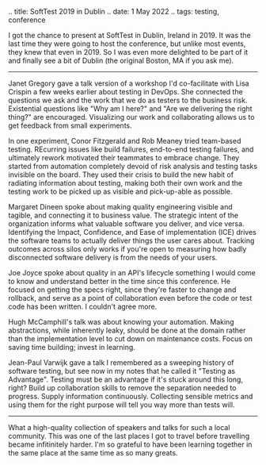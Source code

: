.. title: SoftTest 2019 in Dublin
.. date: 1 May 2022
.. tags: testing, conference

I got the chance to present at SoftTest in Dublin, Ireland in 2019. It was the last time they were going to host the conference, but unlike most events, they knew that even in 2019. So I was even more delighted to be part of it and finally see a bit of Dublin (the original Boston, MA if you ask me).

___

Janet Gregory gave a talk version of a workshop I'd co-facilitate with Lisa Crispin a few weeks earlier about testing in DevOps. She connected the questions we ask and the work that we do as testers to the business risk. Existential questions like "Why am I here?" and "Are we delivering the right thing?" are encouraged. Visualizing our work and collaborating allows us to get feedback from small experiments.

In one experiment, Conor Fitzgerald and Rob Meaney tried team-based testing. REcurring issues like build failures, end-to-end testing failures, and ultimately rework motivated their teammates to embrace change. They started from automation completely devoid of risk analysis and testing tasks invisible on the board. They used their crisis to build the new habit of radiating information about testing, making both their own work and the testing work to be picked up as visible and pick-up-able as possible.

Margaret Dineen spoke about making quality engineering visible and tagible, and connecting it to business value. The strategic intent of the organization informs what valuable software you deliver, and vice versa. Identifying the Impact, Confidence, and Ease of implementation (ICE) drives the software teams to actually deliver things the user cares about. Tracking outcomes across silos only works if you're open to measuring how badly disconnected software delivery is from the needs of your users.

Joe Joyce spoke about quality in an API's lifecycle something I would come to know and understand better in the time since this conference. He focused on getting the specs right, since they're faster to change and rollback, and serve as a point of collaboration even before the code or test code has been written. I couldn't agree more.

Hugh McCamphill's talk was about knowing your automation. Making abstractions, while inherently leaky, should be done at the domain rather than the implementation level to cut down on maintenance costs. Focus on saving time building; invest in learning. 

Jean-Paul Varwijk gave a talk I remembered as a sweeping history of software testing, but see now in my notes that he called it "Testing as Advantage". Testing must be an advantage if it's stuck around this long, right? Build up collaboration skills to remove the separation needed to progress. Supply information continuously. Collecting sensible metrics and using them for the right purpose will tell you way more than tests will. 

---

What a high-quality collection of speakers and talks for such a local community. This was one of the last places I got to travel before travelling became infitinitely harder. I'm so grateful to have been learning together in the same place at the same time as so many greats.